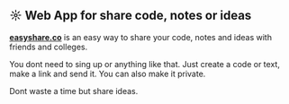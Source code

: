 ## ☼ Web App for share code, notes or ideas

[**easyshare.co**](https://easyshare.co/) is an easy way to share your code, notes and ideas with friends and colleges. 

You dont need to sing up or anything like that. Just create a code or text, make a link and send it. You can also make it private.

Dont waste a time but share ideas.
